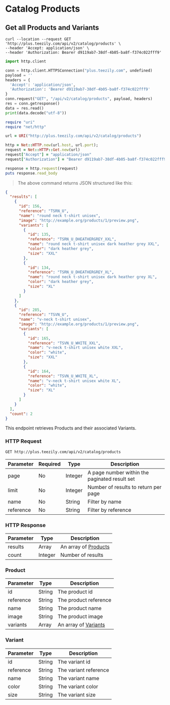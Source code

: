 # Catalog Products

## Get all Products and Variants

```shell
curl --location --request GET 'http://plus.teezily.com/api/v2/catalog/products' \
--header 'Accept: application/json' \
--header 'Authorization: Bearer d9119ab7-38df-4b05-ba8f-f374c022fff9'
```

```python
import http.client

conn = http.client.HTTPSConnection("plus.teezily.com", undefined)
payload = ''
headers = {
  'Accept': 'application/json',
  'Authorization': 'Bearer d9119ab7-38df-4b05-ba8f-f374c022fff9'
}
conn.request("GET", "/api/v2/catalog/products", payload, headers)
res = conn.getresponse()
data = res.read()
print(data.decode("utf-8"))
```

```ruby
require "uri"
require "net/http"

url = URI("http://plus.teezily.com/api/v2/catalog/products")

http = Net::HTTP.new(url.host, url.port);
request = Net::HTTP::Get.new(url)
request["Accept"] = "application/json"
request["Authorization"] = "Bearer d9119ab7-38df-4b05-ba8f-f374c022fff9"

response = http.request(request)
puts response.read_body

```

> The above command returns JSON structured like this:

```json
{
  "results": [
    {
      "id": 156,
      "reference": "TSRN_U",
      "name": "round neck t-shirt unisex",
      "image": "http://example.org/products/1/preview.png",
      "variants": [
        {
          "id": 135,
          "reference": "TSRN_U_DHEATHERGREY_XXL",
          "name": "round neck t-shirt unisex dark heather grey XXL",
          "color": "dark heather grey",
          "size": "XXL"
        },
        {
          "id": 134,
          "reference": "TSRN_U_DHEATHERGREY_XL",
          "name": "round neck t-shirt unisex dark heather grey XL",
          "color": "dark heather grey",
          "size": "XL"
        }
      ]
    },
    {
      "id": 285,
      "reference": "TSVN_U",
      "name": "v-neck t-shirt unisex",
      "image": "http://example.org/products/1/preview.png",
      "variants": [
        {
          "id": 165,
          "reference": "TSVN_U_WHITE_XXL",
          "name": "v-neck t-shirt unisex white XXL",
          "color": "white",
          "size": "XXL"
        },
        {
          "id": 164,
          "reference": "TSVN_U_WHITE_XL",
          "name": "v-neck t-shirt unisex white XL",
          "color": "white",
          "size": "XL"
        }
      ]
    }
  ],
  "count": 2
}
```

This endpoint retrieves Products and their associated Variants.

### HTTP Request

`GET http://plus.teezily.com/api/v2/catalog/products`

Parameter | Required | Type | Description |
--------- | -------- | ---- | ----------- |
page | No | Integer | A page number within the paginated result set
limit | No | Integer | Number of results to return per page
name | No | String | Filter by name
reference | No | String | Filter by reference

### HTTP Response

Parameter | Type | Description |
--------- | ---- | ----------- |
results | Array | An array of [Products](./#product) |
count | Integer | Number of results

### Product

Parameter | Type | Description |
--------- | ---- | ----------- |
id | String | The product id
reference | String | The product reference
name | String | The product name
image | String | The product image
variants | Array | An array of [Variants](./#variant) |

### Variant

Parameter | Type | Description |
--------- | ---- | ----------- |
id | String | The variant id
reference | String | The variant reference
name | String | The variant name
color | String | The variant color
size | String | The variant size

<!--
<aside class="success">
Mutable variant ID ? filter one att ? add count ? Price currency ? rename limit to page_size / page_limit ?
</aside>
-->
